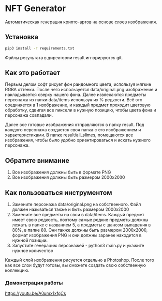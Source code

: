 # NFT Generator

Автоматическая генерация крипто-артов на основе слоев изображения.

## Установка
```sh
pip3 install -r requirements.txt
```
Файлы результата в директории result игнорируются git.

## Как это работает
Первым делом софт рисует фон рандомного цвета, используя мягкие RGBA оттенки.
После чего используется data/original.png изображение и накладывается сверху нашего фона.
Далее извлекаются предметы персонажа из папки data/items используя их % редкости.
Всё это соединяется в 1 изображение, и каждый предмет проходит цветовую обработку,
сдвигая все пиксели в нужную позицию, чтобы цвета фона и персонажа совпадали.

Далее все готовые изображения отправляются в папку result.
Под каждого персонажа создается своя папка с его изображением и характеристиками.
В папке result/all_slimes, помещаются все изображения, чтобы было удобно ориентироваться и искать
нужного персонажа.

## Обратите внимание
1. Все изображения должны быть в формате PNG
2. Все изображения должны быть размером 2000х2000

## Как пользоваться инструментом
1. Замените персонажа data/original.png на собственного.
Файл должен называться также и быть размером 2000х2000
2. Замените все предметы на свои в data/items.
Каждый предмет имеет свою редкость, поэтому самые редкие
предметы должны лежать в папке с названием 5, а предметы с шансом
выпадения в 80%, в папке 80. Они также должны быть размером 2000х2000,
формат изображения PNG и они должны заранее находится в нужной позиции.
3. Запустите генерацию персонажей - python3 main.py и укажите нужное количество


Каждый слой изображения рисуется отдельно в Photoshop.
После того как все слои будут готовы, вы сможете создать свою собственную коллекцию.

### Демонстрация работы
https://youtu.be/A0umx1xfgCs
